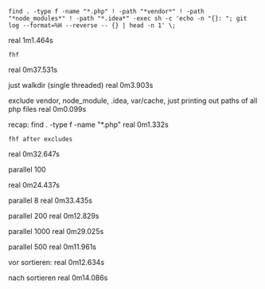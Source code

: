 


`find . -type f -name "*.php" ! -path "*vendor*" ! -path "*node_modules*" ! -path "*.idea*" -exec sh -c 'echo -n "{}: "; git log --format=%H --reverse -- {} | head -n 1' \;`

real    1m1.464s

`fhf`

real    0m37.531s

just walkdir (single threaded)
real    0m3.903s

exclude vendor, node_module, .idea, var/cache, just printing out paths of all php files
real    0m0.099s

recap: find . -type f -name "*.php"
real    0m1.332s

`fhf after excludes`

real    0m32.647s

parallel 100

real    0m24.437s

parallel 8
real    0m33.435s

parallel 200
real    0m12.829s

parallel 1000
real    0m29.025s

parallel 500
real    0m11.961s

vor sortieren:
real    0m12.634s

nach sortieren
real    0m14.086s